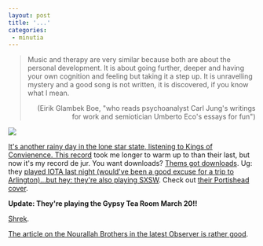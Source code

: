 ```yaml
---
layout: post
title: '...'
categories:
 - minutia
---
```


<blockquote>Music and therapy are very similar because both are about the personal development. It is about going further, deeper and having your own cognition and feeling but taking it a step up. It is unravelling mystery and a good song is not written, it is discovered, if you know what I mean.<p align="right">(Eirik Glambek Boe, "who reads psychoanalyst Carl Jung's writings for work and semiotician Umberto Eco's essays for fun")
</blockquote><a href="http://www.amazon.com/exec/obidos/ASIN/B00026W82U/qid=1107807879/sr=2-1/ref=pd_ka_b_2_1/103-3219980-3299858"><img src="http://us.ent1.yimg.com/images.launch.yahoo.com/000/010/919/10919214.jpg" />



 It's another rainy day in the lone star state, listening to Kings of Convienence. This record</a> took me longer to warm up to than their last, but now it's my record de jur. You want downloads? <a href="http://www.kingsofconvenience.org/kocdownloads.html">Thems got downloads</a>. Ug: they <a href="http://www.kingsofconvenience.org/05.html">played IOTA last night (would've been a good excuse for a trip to Arlington)...but hey: they're also playing SXSW</a>. Check out <a href="http://www.kingsofconvenience.org/roma052001/08.GloryBox.MP3">their Portishead cover</a>.



<strong>Update: They're playing the Gypsy Tea Room March 20!!</strong>



<a href="http://carissabyers.blogspot.com/2005/02/one-of-those-things-well-be-embaressed.html">Shrek</a>.





<a href="http://music.dallasobserver.com/Issues/2005-02-03/music/music.html">The article on the Nourallah Brothers in the latest Observer is rather good</a>.